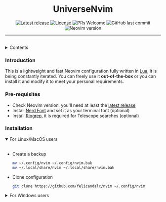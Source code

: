 <h1 align="center">UniverseNvim</h1>

<div align="center">
    <a href="https://github.com/felicandalc/nvim/releases/latest">
        <img alt="Latest release" src="https://img.shields.io/github/v/release/felicandalc/nvim?style=flat-square&logo=starship&color=DCD7C9&labelColor=2C3639&logoColor=DCD7C9" />
    </a>
    <a href="https://github.com/felicandalc/nvim/LICENSE">
    <img alt="License" src="https://img.shields.io/github/license/felicandalc/nvim?style=flat-square&color=DCD7C9&labelColor=2C3639" />
    </a>
    <img alt="PRs Welcome" src="https://img.shields.io/badge/PRs-welcome-brightgreen.svg?style=flat-square&color=DCD7C9&labelColor=2C3639" />
    <img alt="GitHub last commit" src="https://img.shields.io/github/last-commit/felicandalc/nvim/master?style=flat-square&color=DCD7C9&labelColor=2C3639" />
    <img alt="Neovim version" src="https://img.shields.io/badge/Neovim->=0.9-57A143?style=flat-square&logo=neovim&color=DCD7C9&labelColor=2C3639" />
</div>

<hr / >
<br />

<details>
  <summary>Contents</summary>
  <ul>
    <li><a href="#introduction">Introduction</a></li>
    <li>
      Getting Started
        <ul>
          <li><a href="#pre-requisites">Pre-requisites</a></li>
          <li><a href="#installation">Installation</a></li>
        </ul>
    </li>
  </ul>
</details>

### Introduction

This is a lightweight and fast Neovim configuration fully written in [Lua](https://www.lua.org/), it is being constantly iterated.
You can freely use it <strong>out-of-the-box</strong> or you can install it and modify it to meet your personal requirements.

### Pre-requisites

- Check Neovim version, you'll need at least the [latest release](https://github.com/neovim/neovim/releases/tag/stable)
- Install [Nerd Font](https://www.nerdfonts.com) and set it as your terminal font (optional)
- Install [Ripgrep](https://github.com/BurntSushi/ripgrep), it is required for Telescope searches (optional)

### Installation

<details open="open">
<summary>For Linux/MacOS users</summary>

<br />

- Create a backup

  ```sh
  mv ~/.config/nvim ~/.config/nvim.bak
  mv ~/.local/share/nvim ~/.local/share/nvim.bak
  ```

- Clone configuration

  ```sh
  git clone https://github.com/felicandalc/nvim ~/.config/nvim
  ```

</details>

<details>
<summary>For Windows users</summary>

<br />

- Create a backup

  ```sh
  Move-Item -Path $HOME\AppData\Local\nvim -Destination $HOME\AppData\Local\nvim.bak
  Move-Item -Path $HOME\AppData\Local\nvim-data -Destination $HOME\AppData\Local\nvim-data.bak
  ```

- Clone configuration

  ```sh
  git clone https://github.com/felicandalc/nvim $HOME\AppData\Local\nvim
  ```

</details>
